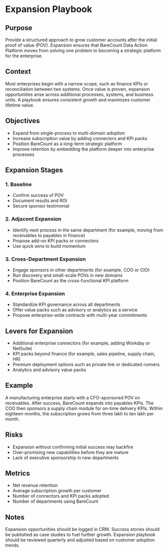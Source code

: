 # Expansion Playbook

## Purpose
Provide a structured approach to grow customer accounts after the initial proof of value (POV). Expansion ensures that BareCount Data Action Platform moves from solving one problem to becoming a strategic platform for the enterprise.

## Context
Most enterprises begin with a narrow scope, such as finance KPIs or reconciliation between two systems. Once value is proven, expansion opportunities arise across additional processes, systems, and business units. A playbook ensures consistent growth and maximizes customer lifetime value.

## Objectives
- Expand from single-process to multi-domain adoption
- Increase subscription value by adding connectors and KPI packs
- Position BareCount as a long-term strategic platform
- Improve retention by embedding the platform deeper into enterprise processes

## Expansion Stages

### 1. Baseline
- Confirm success of POV
- Document results and ROI
- Secure sponsor testimonial

### 2. Adjacent Expansion
- Identify next process in the same department (for example, moving from receivables to payables in finance)
- Propose add-on KPI packs or connectors
- Use quick wins to build momentum

### 3. Cross-Department Expansion
- Engage sponsors in other departments (for example, COO or CIO)
- Run discovery and small-scale POVs in new domains
- Position BareCount as the cross-functional KPI platform

### 4. Enterprise Expansion
- Standardize KPI governance across all departments
- Offer value packs such as advisory or analytics as a service
- Propose enterprise-wide contracts with multi-year commitments

## Levers for Expansion
- Additional enterprise connectors (for example, adding Workday or NetSuite)
- KPI packs beyond finance (for example, sales pipeline, supply chain, HR)
- Premium deployment options such as private link or dedicated runners
- Analytics and advisory value packs

## Example
A manufacturing enterprise starts with a CFO-sponsored POV on receivables. After success, BareCount expands into payables KPIs. The COO then sponsors a supply chain module for on-time delivery KPIs. Within eighteen months, the subscription grows from three lakh to ten lakh per month.

## Risks
- Expansion without confirming initial success may backfire
- Over-promising new capabilities before they are mature
- Lack of executive sponsorship in new departments

## Metrics
- Net revenue retention
- Average subscription growth per customer
- Number of connectors and KPI packs adopted
- Number of departments using BareCount

## Notes
Expansion opportunities should be logged in CRM. Success stories should be published as case studies to fuel further growth. Expansion playbook should be reviewed quarterly and adjusted based on customer adoption trends.
